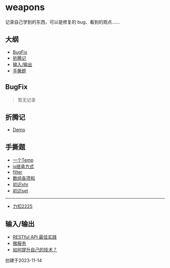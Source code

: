 # weapons
记录自己学到的东西，可以是修复的 bug、看到的观点……



## 大纲

- [BugFix](#bugfix)
- [折腾记](#折腾记)
- [输入/输出](#输入/输出)
- [手撕题](#手撕题)



## BugFix

> 暂无记录





## 折腾记

- [Demo](折腾记/00-temp.js)



## 手撕题

- [一个Temp](手撕题/00-temp.js)
- [js继承方式](手撕题/01-继承.js)
- [filter](手撕题/01-filter.js)
- [数组各项和](手撕题/02-addArr.js)
- [初识xhr](手撕题/02-xhr.js)
- [初识set](手撕题/03-set.js)

---

- [力扣2225](折腾记/2225.js)



## 输入/输出

- [RESTful API 最佳实践](输入&输出/RESTfulAPI最佳实践.md)
- [微服务](输入&输出/微服务.md)
- [如何提升自己的技术？](输入&输出/如何提升自己的技术？.md)



创建于2023-11-14
